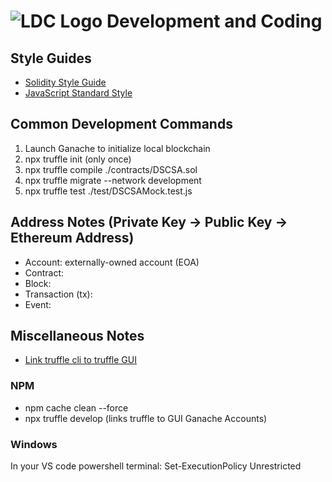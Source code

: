 # ![LDC Logo](99_images/LDC_32_32.ico) Development and Coding

## Style Guides

- [Solidity Style Guide](https://docs.soliditylang.org/en/latest/style-guide.html)
- [JavaScript Standard Style](https://standardjs.com/)

## Common Development Commands

1. Launch Ganache to initialize local blockchain
2. npx truffle init (only once)
3. npx truffle compile ./contracts/DSCSA.sol
4. npx truffle migrate --network development
5. npx truffle test ./test/DSCSAMock.test.js

## Address Notes (Private Key -> Public Key -> Ethereum Address)

- Account: externally-owned account (EOA)
- Contract:
- Block:
- Transaction (tx):
- Event:

## Miscellaneous Notes

- [Link truffle cli to truffle GUI](https://eattheblocks.com/how-to-use-ganache-gui-with-truffle-episode-14/)

### NPM

- npm cache clean --force
- npx truffle develop (links truffle to GUI Ganache Accounts)

### Windows

In your VS code powershell terminal: Set-ExecutionPolicy Unrestricted
